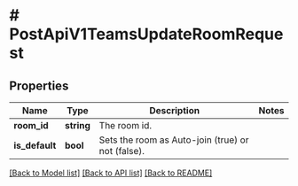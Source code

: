 # # PostApiV1TeamsUpdateRoomRequest

## Properties

Name | Type | Description | Notes
------------ | ------------- | ------------- | -------------
**room_id** | **string** | The room id. |
**is_default** | **bool** | Sets the room as Auto-join (true) or not (false). |

[[Back to Model list]](../../README.md#models) [[Back to API list]](../../README.md#endpoints) [[Back to README]](../../README.md)
